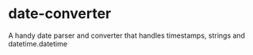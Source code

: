 # date-converter
A handy date parser and converter that handles timestamps, strings and datetime.datetime
